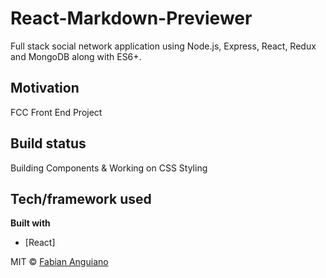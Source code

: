 # React-Markdown-Previewer
Full stack social network application using Node.js, Express, React, Redux and MongoDB along with ES6+. 

## Motivation
FCC Front End Project


## Build status
Building Components & 
Working on CSS Styling

## Tech/framework used

<b>Built with</b>
- [React]



MIT © [Fabian Anguiano]()
